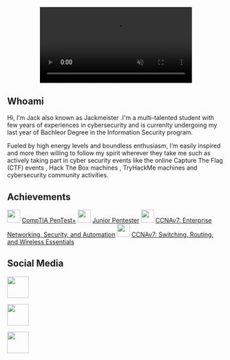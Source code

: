 <html>
  <body>
<style>
video {
  pointer-events: none;
}
</style>
<center>
<video width="70%" controls autoplay muted loop>
  <source src="https://user-images.githubusercontent.com/78603128/170877724-332269f6-0f7d-4ea0-a723-8ba7e1c3a7ac.mp4" type="video/mp4" />
</video>
</center>
    </body>
</html>
<h2>Whoami</h2>

Hi, I’m Jack also known as Jackmeister .I'm a multi-talented student with few years of experiences in cybersecurity and is currenlty undergoing my
last year of Bachleor Degree in the Information Security program.


Fueled by high energy levels and boundless enthusiasm, I’m easily inspired and more then willing to follow my spirit wherever they take me such as
actively taking part in cyber security events like the online Capture The Flag (CTF) events , Hack The Box machines , TryHackMe machines and 
cybersecurity community activities.

<h2>Achievements</h2>

<img width="30" src="https://user-images.githubusercontent.com/78603128/173066235-9c05d227-f92b-48ee-a137-6a41e64a2528.png">
<a href="https://tryhackme-certificates.s3-eu-west-1.amazonaws.com/THM-V36ILWAOMM.png">CompTIA PenTest+</a>

<img width="30" src="https://user-images.githubusercontent.com/78603128/173066218-506a0e24-ea95-4e9a-9d90-4742a1103c44.png">
<a href="https://tryhackme-certificates.s3-eu-west-1.amazonaws.com/THM-0J0CPZAAS3.png">Junior Pentester</a>

<img width="30" src="https://user-images.githubusercontent.com/78603128/173066145-a2198e34-68e8-4e20-95ae-d7bbc8b10a07.png">
<a href="https://www.credly.com/badges/84f93979-819d-4360-bb68-0f3780c3342b/public_url">CCNAv7: Enterprise Networking, Security, and Automation</a>

<img width="30" src="https://user-images.githubusercontent.com/78603128/173066145-a2198e34-68e8-4e20-95ae-d7bbc8b10a07.png">
<a href="https://www.credly.com/badges/fbaa1104-9fec-45b7-b6be-ae58fe90ddc6/public_url">CCNAv7: Switching, Routing, and Wireless Essentials</a>

<h2>Social Media</h2>
<a href="https://www.linkedin.com/in/yit-eng-lee/"><img width="50" src="https://user-images.githubusercontent.com/78603128/173069869-15a8aa57-c3f0-48d3-b8a5-0609985b14fc.png"></a>

<a href="mailto:yitenglee1337@gmail.com?"><img width="50" src="https://toppng.com/uploads/preview/white-email-icon-transparent-115494023552ebrulhcmd.png"></a>

<img width="50" src="">




